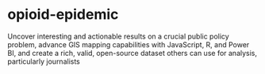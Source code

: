 # opioid-epidemic
Uncover interesting and actionable results on a crucial public policy problem, advance GIS mapping capabilities with JavaScript, R, and Power BI, and create a rich, valid, open-source dataset others can use for analysis, particularly journalists
